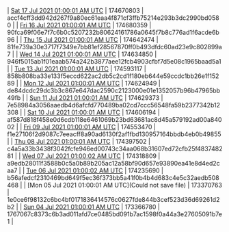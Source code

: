 | [Sat 17 Jul 2021 01:00:01 AM UTC](https://transfer.sh/QHzs5/trcninja-dbdump-20210717010001.tar.bz2) | 174670803 | accf4cff3dd942d267f9a80ec61eaa4f871cf3ffb75214e293b3dc2990bd0580 | 
| [Fri 16 Jul 2021 01:00:01 AM UTC](https://transfer.sh/cIX2M/trcninja-dbdump-20210716010001.tar.bz2) | 174680359 | 90fca69f06e7f7c6b0c5207232b80624161786a0645f7b8c776ad1f6acde6b96 | 
| [Thu 15 Jul 2021 01:00:01 AM UTC]() | 174642474 | 81fe739a30e3717f7349e7bb81ef28567870ff0b493dfdc60ad23e9c802899a7 | 
| [Wed 14 Jul 2021 01:00:01 AM UTC](https://transfer.sh/1JEfb4n/trcninja-dbdump-20210714010001.tar.bz2) | 174634850 | 946f5015ab1f01eaab574a242b3877aee12fcb4903cfbf7d5e08c1965baad5a1 | 
| [Tue 13 Jul 2021 01:00:01 AM UTC](https://transfer.sh/185JO84/trcninja-dbdump-20210713010001.tar.bz2) | 174593117 | 858b808ba33e133f5eccd622ac2db5c2cd1f180eb644e59ccdc1bb26e1f15289 | 
| [Mon 12 Jul 2021 01:00:01 AM UTC](https://transfer.sh/1Y7Jswf/trcninja-dbdump-20210712010001.tar.bz2) | 174624949 | de84dcdc29dc3b3c867e647dac2590c2123000e01e1352057b96b47965bb49fb | 
| [Sun 11 Jul 2021 01:00:01 AM UTC](https://transfer.sh/1C2MFae/trcninja-dbdump-20210711010001.tar.bz2) | 174629373 | 7e58984a3056aaedb4d6afcfd770489ba02cd7ccc56548fa59b2377342b12308 | 
| [Sat 10 Jul 2021 01:00:01 AM UTC](https://transfer.sh/1IbKueN/trcninja-dbdump-20210710010001.tar.bz2) | 174606194 | af587d818f458e0d6cdb118e6461069b23bd63681ac8d45a579192ad00a84002 | 
| [Fri 09 Jul 2021 01:00:01 AM UTC](https://transfer.sh/1sg8xAX/trcninja-dbdump-20210709010001.tar.bz2) | 174553470 | f1e27106f2d9087c7eeacff8a90ad6130f2af1fbd130957164bbdb4eb0b49855 | 
| [Thu 08 Jul 2021 01:00:01 AM UTC](https://transfer.sh/1lBg89x/trcninja-dbdump-20210708010001.tar.bz2) | 174397502 | c4a5a33b3438f3042fcfe946ed00743c34aa068b31607ed72cfb25f483748281 | 
| [Wed 07 Jul 2021 01:00:02 AM UTC](https://transfer.sh/1VapNny/trcninja-dbdump-20210707010001.tar.bz2) | 174318809 | a9edb28011f3588b0c5a0b89b205ac12a58bf90d657e93890ea41e8d4ed2caa7 | 
| [Tue 06 Jul 2021 01:00:02 AM UTC](https://transfer.sh/1HHPAX8/trcninja-dbdump-20210706010002.tar.bz2) | 174235690 | b56afedcf2310469bd649f5ec36f373bb5a41f0b4b4d683c4e5c32aedb508468 | 
| [Mon 05 Jul 2021 01:00:01 AM UTC](Could not save file) | 173370763 | 1e0ce6f98132c6bc4bf0171836414576c0627fde844b3cef523d36d69261d2b2 | 
| [Sun 04 Jul 2021 01:00:01 AM UTC](https://transfer.sh/1xjD3DB/trcninja-dbdump-20210704010001.tar.bz2) | 173366780 | 1767067c8373c6b3ad011afd7ce0485bd091b7ac1598f0a44a3e27605091b7e1 | 
